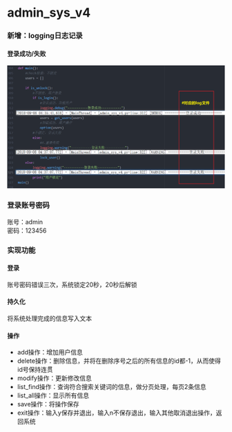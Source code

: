 # admin_sys_v4



### 新增：logging日志记录
#### 登录成功/失败
![Image text](https://github.com/1LiMingming1/readme_add_pic/blob/master/1.png)
    



### 登录账号密码
账号：admin<br/>密码：123456



### 实现功能
#### 登录
账号密码错误三次，系统锁定20秒，20秒后解锁



#### 持久化
将系统处理完成的信息写入文本



#### 操作
* add操作：增加用户信息
* delete操作：删除信息，并将在删除序号之后的所有信息的id都-1，从而使得id号保持连贯
* modify操作：更新修改信息
* list_find操作：查询符合搜索关键词的信息，做分页处理，每页2条信息
* list_all操作：显示所有信息
* save操作：将操作保存
* exit操作：输入y保存并退出，输入n不保存退出，输入其他取消退出操作，返回系统

